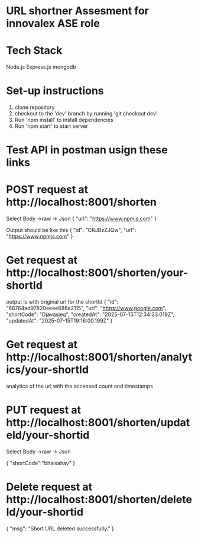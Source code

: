 # URL shortner Assesment for innovalex ASE role

# Tech Stack
Node.js
Express.js
mongodb


# Set-up instructions

1. clone repository
2. checkout to the 'dev' branch by running 'git checkout dev'
3. Run 'npm install' to install dependencies
4. Run 'npm start' to start server

# Test API in postman usign these links

# POST request at http://localhost:8001/shorten
Select Body ->raw -> Json
{
    "url": "https://www.npmjs.com"
}

Output should be like this
{
    "id": "CRJBzZJQw",
    "url": "https://www.npmjs.com"
}


# Get request at http://localhost:8001/shorten/your-shortId

output is with original url for the shortId
{
    "id": "68764ad97820eeee686a2115",
    "url": "https://www.google.com",
    "shortCode": "Djavqsjeq",
    "createdAt": "2025-07-15T12:34:33.019Z",
    "updatedAt": "2025-07-15T19:16:00.199Z"
}

# Get request at http://localhost:8001/shorten/analytics/your-shortId

analytics of the url with the accessed count and timestamps

# PUT request at http://localhost:8001/shorten/updateId/your-shortid

Select Body ->raw -> Json

{
    "shortCode":"bhaisahav"
}

# Delete request at http://localhost:8001/shorten/deleteId/your-shortid

{
    "msg": "Short URL deleted successfully."
}
